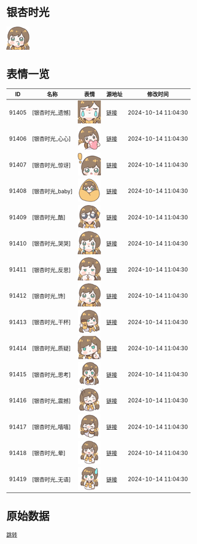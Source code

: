 # 银杏时光

<img src="./cover.png" height="60" alt="cover" />

# 表情一览

|ID|名称|表情|源地址|修改时间|
|----|----|----|----|----|
|91405|[银杏时光_遗憾]|<img src="./pic/091405_%5B银杏时光_遗憾%5D.png" height="60" alt="遗憾"/>|[链接](https://i0.hdslb.com/bfs/garb/8814e80b1b69ffda89abf480d5dfe23948f94c4c.png)|2024-10-14 11:04:30|
|91406|[银杏时光_心心]|<img src="./pic/091406_%5B银杏时光_心心%5D.png" height="60" alt="心心"/>|[链接](https://i0.hdslb.com/bfs/garb/a9b343869e7936e33ccbbf39d78f60f4895e14f9.png)|2024-10-14 11:04:30|
|91407|[银杏时光_惊讶]|<img src="./pic/091407_%5B银杏时光_惊讶%5D.png" height="60" alt="惊讶"/>|[链接](https://i0.hdslb.com/bfs/garb/b918f708941f81df90447a0c5c21627dee6e7b63.png)|2024-10-14 11:04:30|
|91408|[银杏时光_baby]|<img src="./pic/091408_%5B银杏时光_baby%5D.png" height="60" alt="baby"/>|[链接](https://i0.hdslb.com/bfs/garb/7e8521542352eddedf70dd8b2e0445a25969da88.png)|2024-10-14 11:04:30|
|91409|[银杏时光_酷]|<img src="./pic/091409_%5B银杏时光_酷%5D.png" height="60" alt="酷"/>|[链接](https://i0.hdslb.com/bfs/garb/820e8ba6293fddd066f0bfd8eb7d1c8c5b226c9c.png)|2024-10-14 11:04:30|
|91410|[银杏时光_哭哭]|<img src="./pic/091410_%5B银杏时光_哭哭%5D.png" height="60" alt="哭哭"/>|[链接](https://i0.hdslb.com/bfs/garb/9d1a0ee29a6e45b4aca33dfd2f15f3106215344d.png)|2024-10-14 11:04:30|
|91411|[银杏时光_反思]|<img src="./pic/091411_%5B银杏时光_反思%5D.png" height="60" alt="反思"/>|[链接](https://i0.hdslb.com/bfs/garb/d8a31aff0346f7799ad3f36ed468637314013ec1.png)|2024-10-14 11:04:30|
|91412|[银杏时光_馋]|<img src="./pic/091412_%5B银杏时光_馋%5D.png" height="60" alt="馋"/>|[链接](https://i0.hdslb.com/bfs/garb/12b59956754eb858b89f92890529d1d1d5c8a6a3.png)|2024-10-14 11:04:30|
|91413|[银杏时光_干杯]|<img src="./pic/091413_%5B银杏时光_干杯%5D.png" height="60" alt="干杯"/>|[链接](https://i0.hdslb.com/bfs/garb/91cb8eab4f09effc37c26acdc121182908668adf.png)|2024-10-14 11:04:30|
|91414|[银杏时光_质疑]|<img src="./pic/091414_%5B银杏时光_质疑%5D.png" height="60" alt="质疑"/>|[链接](https://i0.hdslb.com/bfs/garb/65d0779df329928c0fc18c0cf5a22e6ac138d6c0.png)|2024-10-14 11:04:30|
|91415|[银杏时光_思考]|<img src="./pic/091415_%5B银杏时光_思考%5D.png" height="60" alt="思考"/>|[链接](https://i0.hdslb.com/bfs/garb/f3aa2cde32b94858e009fc63660e13cabfc01c94.png)|2024-10-14 11:04:30|
|91416|[银杏时光_震撼]|<img src="./pic/091416_%5B银杏时光_震撼%5D.png" height="60" alt="震撼"/>|[链接](https://i0.hdslb.com/bfs/garb/5ec3dfbd13f18da6608bf7d07ae2a85265a07ca3.png)|2024-10-14 11:04:30|
|91417|[银杏时光_嘻嘻]|<img src="./pic/091417_%5B银杏时光_嘻嘻%5D.png" height="60" alt="嘻嘻"/>|[链接](https://i0.hdslb.com/bfs/garb/7b601fd7bcf4f9132b93dd077740d54766b13438.png)|2024-10-14 11:04:30|
|91418|[银杏时光_晕]|<img src="./pic/091418_%5B银杏时光_晕%5D.png" height="60" alt="晕"/>|[链接](https://i0.hdslb.com/bfs/garb/6cd0effb06f3101bbbe44a224e5be1fe02c5e9b2.png)|2024-10-14 11:04:30|
|91419|[银杏时光_无语]|<img src="./pic/091419_%5B银杏时光_无语%5D.png" height="60" alt="无语"/>|[链接](https://i0.hdslb.com/bfs/garb/b252ad7a78e71d05f5d4e5d6d733a98fab1f1a23.png)|2024-10-14 11:04:30|

# 原始数据

[跳转](./raw.json)

